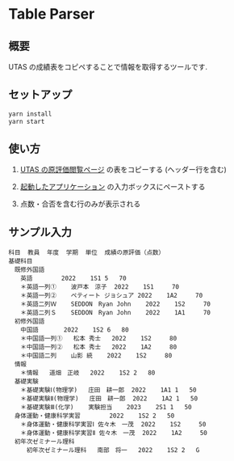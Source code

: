 # Table Parser

## 概要

UTAS の成績表をコピペすることで情報を取得するツールです.

## セットアップ

```bash
yarn install
yarn start
```

## 使い方

1. [UTAS の原評価閲覧ページ](https://utas.adm.u-tokyo.ac.jp/campusweb/campusportal.do?page=main&tabId=si) の表をコピーする (ヘッダー行を含む)

2. [起動したアプリケーション](http://localhost:3000) の入力ボックスにペーストする

3. 点数・合否を含む行のみが表示される

## サンプル入力

```plain
科目	教員	年度	学期	単位	成績の原評価（点数）
基礎科目
　既修外国語
　　英語		2022	1S1	5	70
　　＊英語一列①	波戸本　涼子	2022	1S1		70
　　＊英語一列②	ペティート ジョシュア	2022	1A2		70
　　＊英語二列Ｗ	SEDDON　Ryan John	2022	1S2		70
　　＊英語二列Ｓ	SEDDON　Ryan John	2022	1A1		70
　初修外国語
　　中国語		2022	1S2	6	80
　　＊中国語一列①	松本 秀士	2022	1S2		80
　　＊中国語一列②	松本 秀士	2022	1A2		80
　　＊中国語二列	山影 統	2022	1S2		80
　情報
　　＊情報	道畑　正岐	2022	1S2	2	80
　基礎実験
　　＊基礎実験Ⅰ(物理学)	庄田　耕一郎	2022	1A1	1	50
　　＊基礎実験Ⅱ(物理学)	庄田　耕一郎	2022	1A2	1	50
　　＊基礎実験Ⅲ(化学)	実験担当	2023	2S1	1	50
　身体運動・健康科学実習		2022	1S2	2	50
　　＊身体運動・健康科学実習Ⅰ	佐々木　一茂	2022	1S2		50
　　＊身体運動・健康科学実習Ⅱ	佐々木　一茂	2022	1A2		50
　初年次ゼミナール理科
　　　初年次ゼミナール理科	南部　将一	2022	1S2	2	G
```
